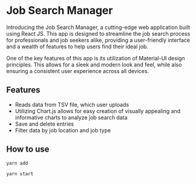 # Job Search Manager
Introducing the Job Search Manager, a cutting-edge web application built using React JS. This app is designed to streamline the job search process for professionals and job seekers alike, providing a user-friendly interface and a wealth of features to help users find their ideal job.

One of the key features of this app is its utilization of Material-UI design principles. This allows for a sleek and modern look and feel, while also ensuring a consistent user experience across all devices.

## Features
* Reads data from TSV file, which user uploads
* Utilizing Chart.js allows for easy creation of visually appealing and informative charts to analyze job search data
* Save and delete entries
* Filter data by job location and job type

## How to use
```
yarn add

yarn start
```

